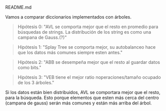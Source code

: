 README.md


Vamos a comparar diccionarios implementados con árboles.

> Hipótesis 0: "AVL se comporta mejor que el resto en promedio para búsquedas de strings. La distribución de los string es como una campana de Gauss.(?)"

> Hipótesis 1: "Splay Tree se comporta mejor, su autobalanceo hace que los datos más comunes siempre esten antes."

> Hipótesis 2: "ABB se desempeña mejor que el resto al guardar datos como bits."

> Hipótesis 3: "VEB tiene el mejor ratio noperaciones/tamaño ocupado de los 3 árboles."

Si los datos están bien distribuidos, AVL se comportara mejor que el resto, para la búsqueda. Esto porque elementos que esten más cerca del centro (campana de gauss) serán más comunes y están más arriba del árbol.